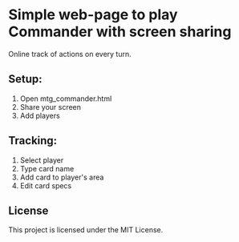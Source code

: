 # Simple web-page to play Commander with screen sharing

Online track of actions on every turn.

## Setup:
1. Open mtg_commander.html
2. Share your screen
3. Add players

## Tracking:
1. Select player
2. Type card name
3. Add card to player's area
4. Edit card specs

## License
This project is licensed under the MIT License.
